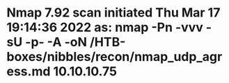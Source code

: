 # Nmap 7.92 scan initiated Thu Mar 17 19:14:36 2022 as: nmap -Pn -vvv -sU -p- -A -oN /HTB-boxes/nibbles/recon/nmap_udp_agress.md 10.10.10.75
